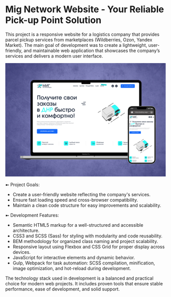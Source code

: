 # Mig Network Website - Your Reliable Pick-up Point Solution
This project is a responsive website for a logistics company that provides parcel pickup services from marketplaces (Wildberries, Ozon, Yandex Market). The main goal of development was to create a lightweight, user-friendly, and maintainable web application that showcases the company’s services and delivers a modern user interface.

![Preview](preview.png)

➼ Project Goals:
- Create a user-friendly website reflecting the company's services.
- Ensure fast loading speed and cross-browser compatibility.
- Maintain a clean code structure for easy improvements and scalability.

➼ Development Features:
- Semantic HTML5 markup for a well-structured and accessible architecture.
- CSS3 and SCSS (Sass) for styling with modularity and code reusability.
- BEM methodology for organized class naming and project scalability.
- Responsive layout using Flexbox and CSS Grid for proper display across devices.
- JavaScript for interactive elements and dynamic behavior.
- Gulp, Webpack for task automation: SCSS compilation, minification, image optimization, and hot-reload during development.

The technology stack used in development is a balanced and practical choice for modern web projects. It includes proven tools that ensure stable performance, ease of development, and solid support.
